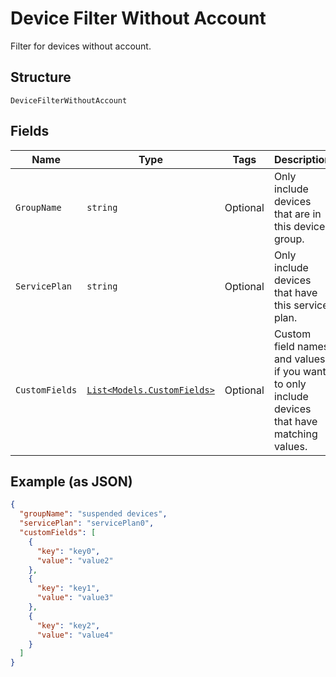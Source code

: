 
# Device Filter Without Account

Filter for devices without account.

## Structure

`DeviceFilterWithoutAccount`

## Fields

| Name | Type | Tags | Description |
|  --- | --- | --- | --- |
| `GroupName` | `string` | Optional | Only include devices that are in this device group. |
| `ServicePlan` | `string` | Optional | Only include devices that have this service plan. |
| `CustomFields` | [`List<Models.CustomFields>`](../../doc/models/custom-fields.md) | Optional | Custom field names and values, if you want to only include devices that have matching values. |

## Example (as JSON)

```json
{
  "groupName": "suspended devices",
  "servicePlan": "servicePlan0",
  "customFields": [
    {
      "key": "key0",
      "value": "value2"
    },
    {
      "key": "key1",
      "value": "value3"
    },
    {
      "key": "key2",
      "value": "value4"
    }
  ]
}
```

